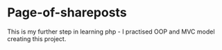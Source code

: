 # Page-of-shareposts
This is my further step in learning php - I practised OOP and MVC model creating this project.
